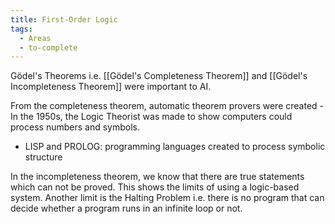 ```yaml
---
title: First-Order Logic
tags:
  - Areas
  - to-complete
---
```

Gödel's Theorems i.e. [[Gödel's Completeness Theorem]] and [[Gödel's Incompleteness Theorem]] were important to AI.

From the completeness theorem, automatic theorem provers were created - In the 1950s, the Logic Theorist was made to show computers could process numbers and symbols.
- LISP and PROLOG: programming languages created to process symbolic structure

In the incompleteness theorem, we know that there are true statements which can not be proved. This shows the limits of using a logic-based system. Another limit is the Halting Problem i.e. there is no program that can decide whether a program runs in an infinite loop or not.